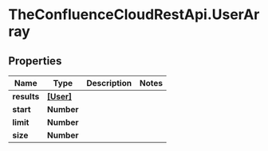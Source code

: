 # TheConfluenceCloudRestApi.UserArray

## Properties
Name | Type | Description | Notes
------------ | ------------- | ------------- | -------------
**results** | [**[User]**](User.md) |  | 
**start** | **Number** |  | 
**limit** | **Number** |  | 
**size** | **Number** |  | 
